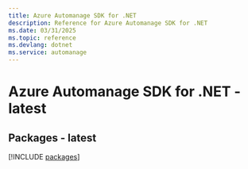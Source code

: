 ```yaml
---
title: Azure Automanage SDK for .NET
description: Reference for Azure Automanage SDK for .NET
ms.date: 03/31/2025
ms.topic: reference
ms.devlang: dotnet
ms.service: automanage
---
```

# Azure Automanage SDK for .NET - latest
## Packages - latest
[!INCLUDE [packages](automanage-index.md)]